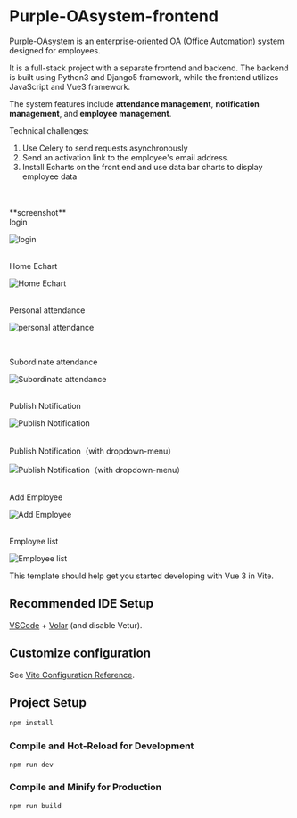 # Purple-OAsystem-frontend

Purple-OAsystem is an enterprise-oriented OA (Office Automation) system designed for employees. 

It is a full-stack project with a separate frontend and backend. The backend is built using Python3 and Django5 framework, while the frontend utilizes JavaScript and Vue3 framework.

The system features include **attendance management**, **notification management**, and **employee management**. 

Technical challenges:
1. Use Celery to send requests asynchronously
2. Send an activation link to the employee's email address.
3. Install Echarts on the front end and use data bar charts to display employee data
   
<br/> 
<br/> 
**screenshot**
<br/> 
login

![login](https://github.com/purpleziyi/Purple-OAsystem/assets/161695864/043ad51e-6691-4956-ad7e-66f4a1c91409)

<br/> 
Home Echart

![Home Echart](https://github.com/purpleziyi/Purple-OAsystem/assets/161695864/1a3c706e-5167-4745-a96e-56b93c9f0ad5)


<br/> 
Personal attendance 

![personal attendance](https://github.com/purpleziyi/Purple-OAsystem/assets/161695864/33adf302-2229-4e0e-9c5f-096c4df2171a)



<br/>

Subordinate attendance

![Subordinate attendance](https://github.com/purpleziyi/Purple-OAsystem/assets/161695864/83c81b5b-0519-474d-9ce4-6ebc95c57df7)


<br/> 
 Publish Notification 

 ![Publish Notification](https://github.com/purpleziyi/Purple-OAsystem/assets/161695864/36b661b0-6da1-4b0c-a3d0-545a418082dc)

<br/> 
Publish Notification（with dropdown-menu）

![Publish Notification（with dropdown-menu）](https://github.com/purpleziyi/Purple-OAsystem/assets/161695864/72fc9a7c-f62a-49bb-9faf-2d7ab961c0a6)

<br/> 
Add Employee

![Add Employee](https://github.com/purpleziyi/Purple-OAsystem/assets/161695864/d8926419-bb3f-4102-8b6b-fc478f60af37)

<br/> 
Employee list

![Employee list](https://github.com/purpleziyi/Purple-OAsystem/assets/161695864/26e06a42-c534-426d-8e07-c897ff42afcd)




 





This template should help get you started developing with Vue 3 in Vite.

## Recommended IDE Setup

[VSCode](https://code.visualstudio.com/) + [Volar](https://marketplace.visualstudio.com/items?itemName=Vue.volar) (and disable Vetur).

## Customize configuration

See [Vite Configuration Reference](https://vitejs.dev/config/).

## Project Setup

```sh
npm install
```

### Compile and Hot-Reload for Development

```sh
npm run dev
```

### Compile and Minify for Production

```sh
npm run build
```
